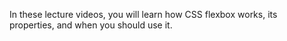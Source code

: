 In these lecture videos, you will learn how CSS flexbox works, its properties, and when you should use it.
